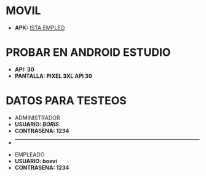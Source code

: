 # MOVIL
- **APK:** [ISTA EMPLEO](https://github.com/Boxvi/movilgc1/tree/main/app/build/outputs/apk/debug)


# PROBAR EN ANDROID ESTUDIO
- **API: 30**
- **PANTALLA: PIXEL 3XL API 30**


# DATOS PARA TESTEOS
- ADMINISTRADOR
- **USUARIO: _BORIS_**
- **CONTRASENA: 1234** 
- ** **
- EMPLEADO
- **USUARIO: boxvi**
- **CONTRASENA: 1234**
